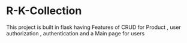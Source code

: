 # R-K-Collection
This project is built in flask having Features of CRUD for Product , user authorization , authentication and a Main page for users
